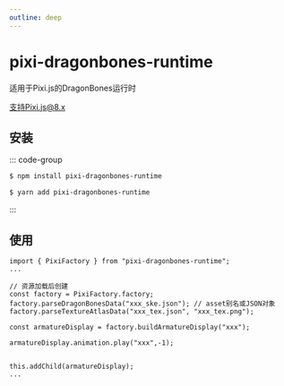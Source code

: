 ```yaml
---
outline: deep
---
```

# pixi-dragonbones-runtime

适用于Pixi.js的DragonBones运行时

支持Pixi.js@8.x

## 安装
::: code-group

```sh [npm]
$ npm install pixi-dragonbones-runtime
```
```sh [yarn]
$ yarn add pixi-dragonbones-runtime
```
:::
## 使用
```
import { PixiFactory } from "pixi-dragonbones-runtime";
...

// 资源加载后创建
const factory = PixiFactory.factory;
factory.parseDragonBonesData("xxx_ske.json"); // asset别名或JSON对象
factory.parseTextureAtlasData("xxx_tex.json", "xxx_tex.png");

const armatureDisplay = factory.buildArmatureDisplay("xxx");

armatureDisplay.animation.play("xxx",-1);


this.addChild(armatureDisplay);
...
```
